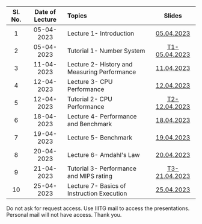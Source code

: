 
| Sl. No. | Date of Lecture        | Topics  | Slides   |
|:---:|:--:|:--|:--------------------------:|
| 1   | 05-04-2023   |Lecture 1- Introduction                | [05.04.2023](https://drive.google.com/file/d/1IXhEv9KVp9JxLSBQ-rxEkMLDy9UIcLSH/view?usp=share_link)|
| 2   | 05-04-2023   |Tutorial 1- Number System              | [T1-05.04.2023](https://drive.google.com/file/d/1woPSztfKCReHNBeUCY5uIhANzsYjeSfo/view?usp=share_link)|
| 3   | 11-04-2023   |Lecture 2- History and Measuring Performance| [11.04.2023](https://drive.google.com/file/d/1CfPo5M1eXADKDUFuoPE2YYc_rg9S8scH/view?usp=share_link)|
| 4   | 12-04-2023   |Lecture 3- CPU Performance             | [12.04.2023](https://drive.google.com/file/d/18fOuj6Fx1Szx9evvrYD9XPpvE_hYFKYD/view?usp=share_link)|
| 5   | 12-04-2023   |Tutorial 2- CPU Performance            | [T2-12.04.2023](https://drive.google.com/file/d/1E7renK2SqkW91p7BlaDFHWnKS-9HSCgX/view?usp=share_link)|
| 6   | 18-04-2023   |Lecture 4- Performance and Benchmark   | [18.04.2023](https://drive.google.com/file/d/1w19VindUhXG4hCrI9l8pct_0QqVHZIYm/view?usp=share_link)|
| 7   | 19-04-2023   |Lecture 5- Benchmark                   | [19.04.2023](https://drive.google.com/file/d/18hV0t_pMiNTl-DObhbRFimIjtQF09-7d/view?usp=share_link)|
| 8   | 20-04-2023   |Lecture 6- Amdahl's Law                | [20.04.2023](https://drive.google.com/file/d/1ihseOGxxuCNjzEY7CRF10lZVchlaKvNr/view?usp=share_link)|
| 9   | 21-04-2023   |Tutorial 3- Performance and MIPS rating| [T3-21.04.2023](https://drive.google.com/file/d/12pWjeU_It2F1WAX2H5A9wUUdsF4acdrj/view?usp=share_link)|
| 10   | 25-04-2023   |Lecture 7- Basics of Instruction Execution| [25.04.2023](https://drive.google.com/file/d/1z7r95xtcQa2i6rByawWUaSfobOC-H5z7/view?usp=share_link)|

Do not ask for request access. Use IIITG mail to access the presentations. Personal mail will not have access. Thank you. 
